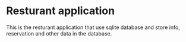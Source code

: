 # Resturant application

This is the resturant application that use sqlite database and store info, reservation and other data in the database.
